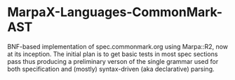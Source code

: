 ﻿MarpaX-Languages-CommonMark-AST
===============================

BNF-based implementation of spec.commonmark.org using Marpa::R2, now at its inception. The initial plan is to get basic tests in most spec sections pass thus producing a preliminary verson of the single grammar used for both specification and (mostly) syntax-driven (aka declarative) parsing.
